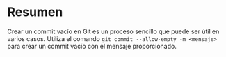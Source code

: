 # Resumen

Crear un commit vacío en Git es un proceso sencillo que puede ser útil en varios casos. Utiliza el comando `git commit --allow-empty -m <mensaje>` para crear un commit vacío con el mensaje proporcionado.
